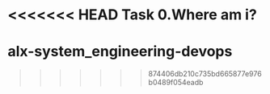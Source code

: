 <<<<<<< HEAD
Task 0.Where am i?
=======
# alx-system_engineering-devops
>>>>>>> 874406db210c735bd665877e976b0489f054eadb
